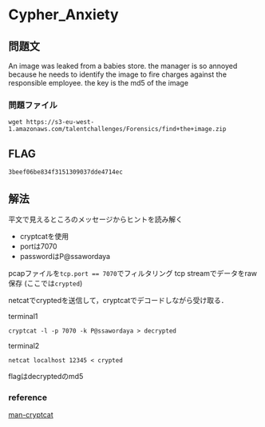 # Cypher_Anxiety
## 問題文

An image was leaked from a babies store. the manager is so annoyed because he needs to identify the image to fire charges against the responsible employee. the key is the md5 of the image

### 問題ファイル
```
wget https://s3-eu-west-1.amazonaws.com/talentchallenges/Forensics/find+the+image.zip
```

## FLAG

```
3beef06be834f3151309037dde4714ec
```

## 解法
平文で見えるところのメッセージからヒントを読み解く
+ cryptcatを使用
+ portは7070
+ passwordはP@ssawordaya

pcapファイルを`tcp.port == 7070`でフィルタリング
tcp streamでデータをraw保存 (ここでは`crypted`)

netcatでcryptedを送信して，cryptcatでデコードしながら受け取る．

terminal1
```
cryptcat -l -p 7070 -k P@ssawordaya > decrypted
```

terminal2
```
netcat localhost 12345 < crypted
```

flagはdecryptedのmd5

### reference
[man-cryptcat](https://manpages.debian.org/jessie/cryptcat/cryptcat.1.en.html)

